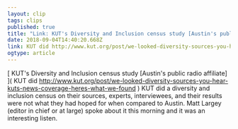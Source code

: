```yaml
---
layout: clip 
tags: clips 
published: true 
title: "Link: KUT's Diversity and Inclusion census study [Austin's public radio affiliate]" 
date: 2018-09-04T14:40:20.668Z 
link: KUT did http://www.kut.org/post/we-looked-diversity-sources-you-hear-kuts-news-coverage-heres-what-we-found 
ogtype: article 
---
```

[ KUT's Diversity and Inclusion census study [Austin's public radio affiliate] ]( KUT did http://www.kut.org/post/we-looked-diversity-sources-you-hear-kuts-news-coverage-heres-what-we-found ) 
KUT did a diversity and inclusion census on their sources, experts, interviewees, and their results were not what they had hoped for when compared to Austin. Matt Largey (editor in chief or at large) spoke about it this morning and it was an interesting listen. 